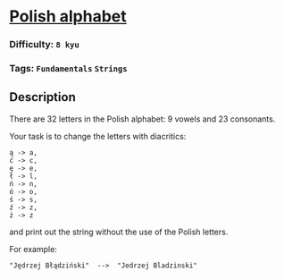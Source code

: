 # [Polish alphabet](https://www.codewars.com/kata/57ab2d6072292dbf7c000039)

### Difficulty: `8 kyu`

### Tags: `Fundamentals` `Strings`

## Description

There are 32 letters in the Polish alphabet: 9 vowels and 23 consonants.

Your task is to change the letters with diacritics:

```
ą -> a,
ć -> c,
ę -> e,
ł -> l,
ń -> n,
ó -> o,
ś -> s,
ź -> z,
ż -> z
```

and print out the string without the use of the Polish letters.

For example:

```
"Jędrzej Błądziński"  -->  "Jedrzej Bladzinski"
```
